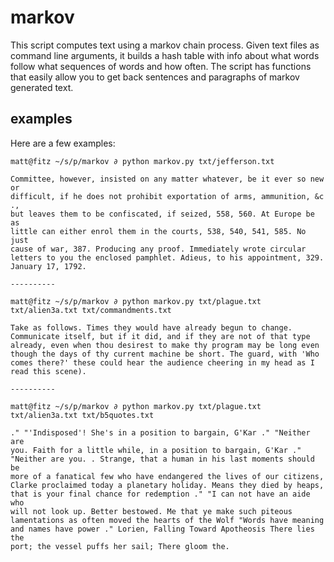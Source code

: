 # markov

This script computes text using a markov chain process. Given text files
as command line arguments, it builds a hash table with info about what
words follow what sequences of words and how often. The script has
functions that easily allow you to get back sentences and paragraphs of
markov generated text.

## examples

Here are a few examples:

    matt@fitz ~/s/p/markov ∂ python markov.py txt/jefferson.txt

    Committee, however, insisted on any matter whatever, be it ever so new
    or
    difficult, if he does not prohibit exportation of arms, ammunition, &c
    .,
    but leaves them to be confiscated, if seized, 558, 560. At Europe be as
    little can either enrol them in the courts, 538, 540, 541, 585. No just
    cause of war, 387. Producing any proof. Immediately wrote circular
    letters to you the enclosed pamphlet. Adieus, to his appointment, 329.
    January 17, 1792.

    ----------

    matt@fitz ~/s/p/markov ∂ python markov.py txt/plague.txt txt/alien3a.txt txt/commandments.txt

    Take as follows. Times they would have already begun to change.
    Communicate itself, but if it did, and if they are not of that type
    already, even when thou desirest to make thy program may be long even
    though the days of thy current machine be short. The guard, with 'Who
    comes there?' these could hear the audience cheering in my head as I
    read this scene).

    ----------

    matt@fitz ~/s/p/markov ∂ python markov.py txt/plague.txt txt/alien3a.txt txt/b5quotes.txt

    ." "'Indisposed'! She's in a position to bargain, G'Kar ." "Neither are
    you. Faith for a little while, in a position to bargain, G'Kar ."
    "Neither are you. . Strange, that a human in his last moments should be
    more of a fanatical few who have endangered the lives of our citizens,
    Clarke proclaimed today a planetary holiday. Means they died by heaps,
    that is your final chance for redemption ." "I can not have an aide who
    will not look up. Better bestowed. Me that ye make such piteous
    lamentations as often moved the hearts of the Wolf "Words have meaning
    and names have power ." Lorien, Falling Toward Apotheosis There lies the
    port; the vessel puffs her sail; There gloom the.
